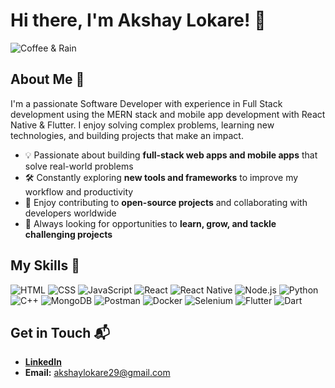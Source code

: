 # Hi there, I'm Akshay Lokare! 👋

![Coffee & Rain](https://media.giphy.com/media/3o6Zt481isNVuQI1l6/giphy.gif)

## About Me 🚀

I'm a passionate Software Developer with experience in Full Stack development using the MERN stack and mobile app development with React Native & Flutter. I enjoy solving complex problems, learning new technologies, and building projects that make an impact.

- 💡 Passionate about building **full-stack web apps and mobile apps** that solve real-world problems
- 🛠 Constantly exploring **new tools and frameworks** to improve my workflow and productivity
- 🌟 Enjoy contributing to **open-source projects** and collaborating with developers worldwide
- 🎯 Always looking for opportunities to **learn, grow, and tackle challenging projects**

## My Skills 🧠

![HTML](https://img.shields.io/badge/-HTML-E34F26?style=flat-square&logo=html5&logoColor=white)
![CSS](https://img.shields.io/badge/-CSS-1572B6?style=flat-square&logo=css3&logoColor=white)
![JavaScript](https://img.shields.io/badge/-JavaScript-F7DF1E?style=flat-square&logo=javascript&logoColor=black)
![React](https://img.shields.io/badge/-React-61DAFB?style=flat-square&logo=react&logoColor=black)
![React Native](https://img.shields.io/badge/-React_Native-61DAFB?style=flat-square&logo=react&logoColor=white)
![Node.js](https://img.shields.io/badge/-Node.js-339933?style=flat-square&logo=node.js&logoColor=white)
![Python](https://img.shields.io/badge/-Python-3776AB?style=flat-square&logo=python&logoColor=white)
![C++](https://img.shields.io/badge/-C++-00599C?style=flat-square&logo=c%2B%2B&logoColor=white)
![MongoDB](https://img.shields.io/badge/-MongoDB-47A248?style=flat-square&logo=mongodb&logoColor=white)
![Postman](https://img.shields.io/badge/-Postman-FF6C37?style=flat-square&logo=postman&logoColor=white)
![Docker](https://img.shields.io/badge/-Docker-2496ED?style=flat-square&logo=docker&logoColor=white)
![Selenium](https://img.shields.io/badge/-Selenium-43B02A?style=flat-square&logo=selenium&logoColor=white)
![Flutter](https://img.shields.io/badge/-Flutter-02569B?style=flat-square&logo=flutter&logoColor=white)
![Dart](https://img.shields.io/badge/-Dart-0175C2?style=flat-square&logo=dart&logoColor=white)

## Get in Touch 📬

- **[LinkedIn](https://www.linkedin.com/in/akl29/)**
- **Email:** [akshaylokare29@gmail.com](mailto:akshaylokare29@gmail.com)

